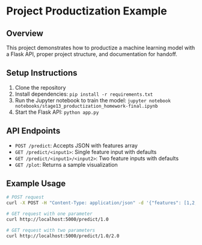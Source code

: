 # Project Productization Example

## Overview
This project demonstrates how to productize a machine learning model with a Flask API, proper project structure, and documentation for handoff.

## Setup Instructions
1. Clone the repository
2. Install dependencies: `pip install -r requirements.txt`
3. Run the Jupyter notebook to train the model: `jupyter notebook notebooks/stage13_productization_homework-final.ipynb`
4. Start the Flask API: `python app.py`

## API Endpoints
- `POST /predict`: Accepts JSON with features array
- `GET /predict/<input1>`: Single feature input with defaults
- `GET /predict/<input1>/<input2>`: Two feature inputs with defaults
- `GET /plot`: Returns a sample visualization

## Example Usage
```bash
# POST request
curl -X POST -H "Content-Type: application/json" -d '{"features": [1,2,3,4,5]}' http://localhost:5000/predict

# GET request with one parameter
curl http://localhost:5000/predict/1.0

# GET request with two parameters
curl http://localhost:5000/predict/1.0/2.0
